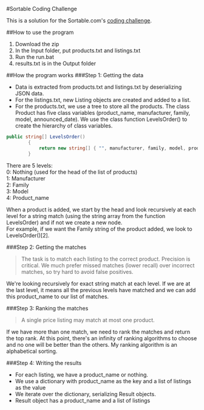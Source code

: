 #Sortable Coding Challenge

This is a solution for the Sortable.com's [coding challenge](http://sortable.com/blog/coding-challenge/).

##How to use the program
1. Download the zip
2. In the Input folder, put products.txt and listings.txt
3. Run the run.bat
4. results.txt is in the Output folder

##How the program works
###Step 1: Getting the data
* Data is extracted from products.txt and listings.txt by deserializing JSON data. 
* For the listings.txt, new Listing objects are created and added to a list.
* For the products.txt, we use a tree to store all the products. The class Product has five class variables (product_name, manufacturer, family, model, announced_date). We use the class function LevelsOrder() to create the hierarchy of class variables.


```csharp
public string[] LevelsOrder()
        {
            return new string[] { "", manufacturer, family, model, product_name };
        }
```
There are 5 levels:   
0: Nothing (used for the head of the list of products)  
1: Manufacturer  
2: Family  
3: Model  
4: Product_name

When a product is added, we start by the head and look recursively at each level for a string match (using the string array from the function LevelsOrder) and if not we create a new node.  
For example, if we want the Family string of the product added, we look to LevelsOrder()[2].

###Step 2: Getting the matches
> The task is to match each listing to the correct product. Precision is critical. We much prefer missed matches (lower recall) over incorrect matches, so try hard to avoid false positives.

We're looking recursively for exact string match at each level. If we are at the last level, it means all the previous levels have matched and we can add this product_name to our list of matches.

###Step 3: Ranking the matches
> A single price listing may match at most one product. 

If we have more than one match, we need to rank the matches and return the top rank. At this point, there's an infinity of ranking algorithms to choose and no one will be better than the others. My ranking algorithm is an alphabetical sorting.

###Step 4: Writing the results
* For each listing, we have a product_name or nothing.
* We use a dictionary with product_name as the key and a list of listings as the value
* We iterate over the dictionary, serializing Result objects.
* Result object has a product_name and a list of listings